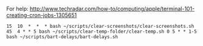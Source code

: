 For help: http://www.techradar.com/how-to/computing/apple/terminal-101-creating-cron-jobs-1305651

`
15  10  *  *  * bash ~/scripts/clear-screenshots/clear-screenshots.sh
45  4 * * 5 bash ~/scripts/clear-temp-folder/clear-temp.sh
0 5 * * 1-5 bash ~/scripts/bart-delays/bart-delays.sh
`
